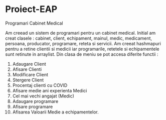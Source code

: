 # Proiect-EAP
Programari Cabinet Medical

Am creead un sistem de programari pentru un cabinet medical. Initial am creat clasele : cabinet, client, echipament, mainul, medic, medicament, persoana, producator, programare, reteta si servicii.
Am creeat hashmapuri pentru a retine clientii si  medicii iar programarile, retetele si echipamentele sunt retinute in arraylist.
Din clasa de meniu se pot accesa diferite functii : 
1. Adaugare Client
2. Afisare  Clienti
3. Modificare Client
4. Stergere Client
5. Procentaj clienti cu  COVID
6. Afisare medie ani experienta Medici
7. Cel mai vechi angajat (Medic)
8. Adaugare programare
9. Afisare programare
10. Afisarea Valoarii Medie a echipamentelor.



